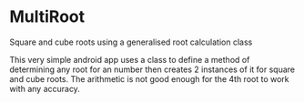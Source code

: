 # MultiRoot
Square and cube roots using a generalised root calculation class

This very simple android app uses a class to define a method of determining any root for an number then creates 2 instances
of it for square and cube roots. The arithmetic is not good enough for the 4th root to work with any accuracy.

